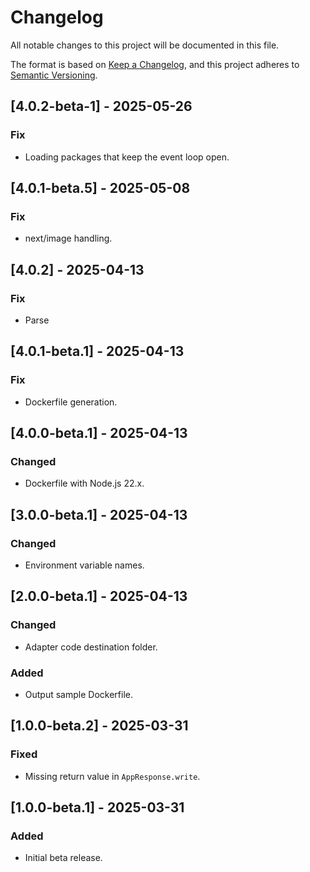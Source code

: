 <!-- markdownlint-disable MD001 MD024 -->
# Changelog

All notable changes to this project will be documented in this file.

The format is based on [Keep a Changelog](https://keepachangelog.com/en/1.1.0/),
and this project adheres to [Semantic Versioning](https://semver.org/spec/v2.0.0.html).

## [4.0.2-beta-1] - 2025-05-26

### Fix

- Loading packages that keep the event loop open.

## [4.0.1-beta.5] - 2025-05-08

### Fix

- next/image handling.

## [4.0.2] - 2025-04-13

### Fix

- Parse

## [4.0.1-beta.1] - 2025-04-13

### Fix

- Dockerfile generation.

## [4.0.0-beta.1] - 2025-04-13

### Changed

- Dockerfile with Node.js 22.x.

## [3.0.0-beta.1] - 2025-04-13

### Changed

- Environment variable names.

## [2.0.0-beta.1] - 2025-04-13

### Changed

- Adapter code destination folder.

### Added

- Output sample Dockerfile.

## [1.0.0-beta.2] - 2025-03-31

### Fixed

- Missing return value in `AppResponse.write`.

## [1.0.0-beta.1] - 2025-03-31

### Added

- Initial beta release.
